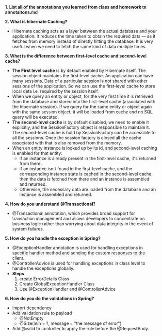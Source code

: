 **1. List all of the annotations you learned from class and homework to annotaitons.md**

**2. What is hibernate Caching?**
   * Hibernate caching acts as a layer between the actual database and your application. It reduces the time taken to obtain the required data — as it fetches from memory instead of directly hitting the database. It is very useful when we need to fetch the same kind of data multiple times.

**3. What is the difference between first-level cache and second-level cache?**
   * **The First level cache** is by default enabled by Hibernate itself. The session object maintains the first-level cache. An application can have many sessions. Data of a particular session is not shared with other sessions of the application. So we can use the first-level cache to store local data i.e. required by the session itself. 
   * When we query an entity or object, for the very first time it is retrieved from the database and stored into the first-level cache (associated with the hibernate session). If we query for the same entity or object again with the same session object, it will be loaded from cache and no SQL query will be executed. 
   * **The second-level cache** is by default disabled, we need to enable it explicitly, and the SessionFactory object is responsible to maintain it. The second-level cache is hold by SessionFactory can be accessible to all the sessions. Once the session factory is closed all the cache associated with that is also removed from the memory.
   * When an entity instance is looked up by its id, and second-level caching is enabled for that entity:
	 * If an instance is already present in the first-level cache, it's returned from there.
     * If an instance isn't found in the first-level cache, and the corresponding instance state is cached in the second-level cache, then the data is fetched from there and an instance is assembled and returned.
     * Otherwise, the necessary data are loaded from the database and an instance is assembled and returned.
     
**4. How do you understand @Transactional?**
 * @Transactional annotation, which provides broad support for transaction management and allows developers to concentrate on business logic rather than worrying about data integrity in the event of system failures.

**5. How do you handle the exception in Spring?**
 * @ExceptionHandler annotation is used for handling exceptions in specific handler method and sending the custom responses to the client. 
 * @ControllerAdvice is used for handling exceptions in class level to handle the exceptions globally. 
 * **Steps**  
   1. create ErrorDetails Class
   2. Create GlobalExceptionHandler Class
   3. Use @ExceptionHandler and @ControllerAdvice

**6. How do you do the validations in Spring?**
   * Import dependency
   * Add validation rule to payload
     - @NotEmpty
     - @Size(min = ?, message = "the message of error")
   * Add @valid to controller to apply the rule before the @RequestBody. 

